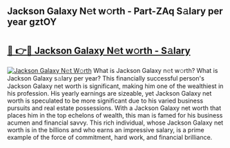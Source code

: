## Jackson Galaxy N𝚎t w𝚘rth - Part-ZAq S𝚊lary per year gztOY

# <h2><a href="http://gc3vew.nevu.top/?p=Jackson+Galaxy">🔗 👉🔴 Jackson Galaxy N𝚎t w𝚘rth - S𝚊lary</a></h2>

[![Jackson Galaxy N𝚎t W𝚘rth](https://i.imgur.com/Oavwk0R.jpeg)](http://gc3vew.nevu.top/?p=Jackson+Galaxy)
What is Jackson Galaxy n𝚎t w𝚘rth? What is Jackson Galaxy s𝚊lary per year?
This financially successful person's Jackson Galaxy net worth is significant, making him one of the wealthiest in his profession. His yearly earnings are sizeable, yet Jackson Galaxy net worth is speculated to be more significant due to his varied business pursuits and real estate possessions. With a Jackson Galaxy net worth that places him in the top echelons of wealth, this man is famed for his business acumen and financial savvy. This rich individual, whose Jackson Galaxy net worth is in the billions and who earns an impressive salary, is a prime example of the force of commitment, hard work, and financial brilliance.
